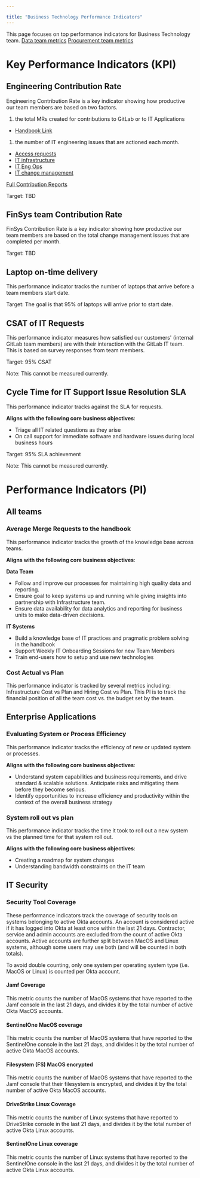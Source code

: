 ```yaml
---

title: "Business Technology Performance Indicators"
---
```









This page focuses on top performance indicators for Business Technology team.
[Data team metrics](https://about.gitlab.com/handbook/business-technology/metrics/)
[Procurement team metrics](/handbook/finance/procurement/)

# Key Performance Indicators (KPI)

## Engineering Contribution Rate

Engineering Contribution Rate is a key indicator showing how productive our team members are based on two factors.
1. the total MRs created for contributions to GitLab or to IT Applications
  - [Handbook Link](https://about.gitlab.com/handbook/business-technology/it/engineering/development/)
1. the number of IT engineering issues that are actioned each month.
  - [Access requests](https://about.gitlab.com/handbook/business-technology/it/engineering/access-mgmt/)
  - [IT infrastructure](https://about.gitlab.com/handbook/business-technology/it/engineering/infrastructure/)
  - [IT Eng Ops](https://gitlab.com/gitlab-com/business-technology/engineering/operations/issue-tracker/-/issues)
  - [IT change management](https://about.gitlab.com/handbook/business-technology/it/engineering/change-mgmt/)

[Full Contribution Reports](https://gitlab.com/gitlab-com/business-technology/engineering/standup-reports/-/tree/main/contribution-reports)

Target: TBD

## FinSys team Contribution Rate

FinSys Contribution Rate is a key indicator showing how productive our team members are based on the total change management issues that are completed per month.

Target: TBD

## Laptop on-time delivery

This performance indicator tracks the number of laptops that arrive before a team members start date.

Target: The goal is that 95% of laptops will arrive prior to start date.

## CSAT of IT Requests

This performance indicator measures how satisfied our customers' (internal GitLab team members) are with their interaction with the GitLab IT team. This is based on survey responses from team members.

Target: 95% CSAT

Note: This cannot be measured currently.

## Cycle Time for IT Support Issue Resolution SLA

This performance indicator tracks against the SLA for requests.

**Aligns with the following core business objectives**:

- Triage all IT related questions as they arise
- On call support for immediate software and hardware issues during local business hours

Target: 95% SLA achievement

Note: This cannot be measured currently.


# Performance Indicators (PI)

## All teams

### Average Merge Requests to the handbook

This performance indicator tracks the growth of the knowledge base across teams.

**Aligns with the following core business objectives**:

**Data Team**

- Follow and improve our processes for maintaining high quality data and reporting.
- Ensure goal to keep systems up and running while giving insights into partnership with Infrastructure team.
- Ensure data availability for data analytics and reporting for business units to make data-driven decisions.

**IT Systems**

- Build a knowledge base of IT practices and pragmatic problem solving in the handbook
- Support Weekly IT Onboarding Sessions for new Team Members
- Train end-users how to setup and use new technologies

### Cost Actual vs Plan

This performance indicator is tracked by several metrics including: Infrastructure Cost vs Plan and Hiring Cost vs Plan. This PI is to track the financial position of all the team cost vs. the budget set by the team.


## Enterprise Applications

### Evaluating System or Process Efficiency

This performance indicator tracks the efficiency of new or updated system or processes.

**Aligns with the following core business objectives**:

- Understand system capabilities and business requirements, and drive standard & scalable solutions. Anticipate risks and mitigating them before they become serious.
- Identify opportunities to increase efficiency and productivity within the context of the overall business strategy

### System roll out vs plan

This performance indicator tracks the time it took to roll out a new system vs the planned time for that system roll out.

**Aligns with the following core business objectives**:

- Creating a roadmap for system changes
- Understanding bandwidth constraints on the IT team

## IT Security

### Security Tool Coverage

These performance indicators track the coverage of security tools on systems belonging to active Okta accounts. An account is considered active if it has logged into Okta at least once within the last 21 days. Contractor, service and admin accounts are excluded from the count of active Okta accounts. Active accounts are further split between MacOS and Linux systems, although some users may use both (and will be counted in both totals).

To avoid double counting, only one system per operating system type (i.e. MacOS or Linux) is counted per Okta account.

#### Jamf Coverage

This metric counts the number of MacOS systems that have reported to the Jamf console in the last 21 days, and divides it by the total number of active Okta MacOS accounts.  

#### SentinelOne MacOS coverage

This metric counts the number of MacOS systems that have reported to the SentinelOne console in the last 21 days, and divides it by the total number of active Okta MacOS accounts.

#### Filesystem (FS) MacOS encrypted

This metric counts the number of MacOS systems that have reported to the Jamf console that their filesystem is encrypted, and divides it by the total number of active Okta MacOS accounts.

#### DriveStrike Linux Coverage

This metric counts the number of Linux systems that have reported to DriveStrike console in the last 21 days, and divides it by the total number of active Okta Linux accounts.

#### SentinelOne Linux coverage

This metric counts the number of Linux systems that have reported to the SentinelOne console in the last 21 days, and divides it by the total number of active Okta Linux accounts.




